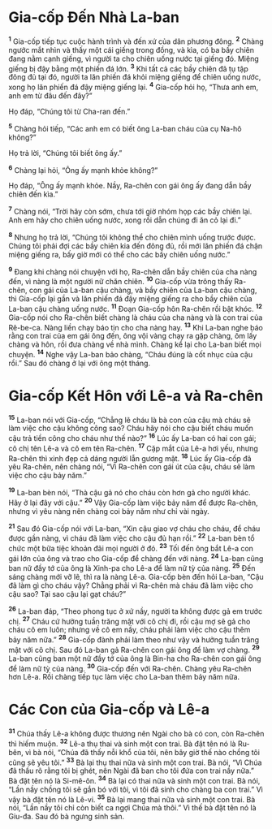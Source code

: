 # Gia-cốp Ðến Nhà La-ban
<sup><b>1</b></sup> Gia-cốp tiếp tục cuộc hành trình và đến xứ của dân phương đông. <sup><b>2</b></sup> Chàng ngước mắt nhìn và thấy một cái giếng trong đồng, và kìa, có ba bầy chiên đang nằm cạnh giếng, vì người ta cho chiên uống nước tại giếng đó. Miệng giếng bị đậy bằng một phiến đá lớn. <sup><b>3</b></sup> Khi tất cả các bầy chiên đã tụ tập đông đủ tại đó, người ta lăn phiến đá khỏi miệng giếng để chiên uống nước, xong họ lăn phiến đá đậy miệng giếng lại. <sup><b>4</b></sup> Gia-cốp hỏi họ, “Thưa anh em, anh em từ đâu đến đây?”

Họ đáp, “Chúng tôi từ Cha-ran đến.”

<sup><b>5</b></sup> Chàng hỏi tiếp, “Các anh em có biết ông La-ban cháu của cụ Na-hô không?”

Họ trả lời, “Chúng tôi biết ông ấy.”

<sup><b>6</b></sup> Chàng lại hỏi, “Ông ấy mạnh khỏe không?”

Họ đáp, “Ông ấy mạnh khỏe. Nầy, Ra-chên con gái ông ấy đang dẫn bầy chiên đến kìa.”

<sup><b>7</b></sup> Chàng nói, “Trời hãy còn sớm, chưa tới giờ nhóm họp các bầy chiên lại. Anh em hãy cho chiên uống nước, xong rồi dẫn chúng đi ăn cỏ lại đi.”

<sup><b>8</b></sup> Nhưng họ trả lời, “Chúng tôi không thể cho chiên mình uống trước được. Chúng tôi phải đợi các bầy chiên kia đến đông đủ, rồi mới lăn phiến đá chận miệng giếng ra, bấy giờ mới có thể cho các bầy chiên uống nước.”

<sup><b>9</b></sup> Ðang khi chàng nói chuyện với họ, Ra-chên dẫn bầy chiên của cha nàng đến, vì nàng là một người nữ chăn chiên. <sup><b>10</b></sup> Gia-cốp vừa trông thấy Ra-chên, con gái của La-ban cậu chàng, và bầy chiên của La-ban cậu chàng, thì Gia-cốp lại gần và lăn phiến đá đậy miệng giếng ra cho bầy chiên của La-ban cậu chàng uống nước. <sup><b>11</b></sup> Ðoạn Gia-cốp hôn Ra-chên rồi bật khóc. <sup><b>12</b></sup> Gia-cốp nói cho Ra-chên biết chàng là cháu của cha nàng và là con trai của Rê-be-ca. Nàng liền chạy báo tin cho cha nàng hay. <sup><b>13</b></sup> Khi La-ban nghe báo rằng con trai của em gái ông đến, ông vội vàng chạy ra gặp chàng, ôm lấy chàng và hôn, rồi đưa chàng về nhà mình. Chàng kể lại cho La-ban biết mọi chuyện. <sup><b>14</b></sup> Nghe vậy La-ban bảo chàng, “Cháu đúng là cốt nhục của cậu rồi.” Sau đó chàng ở lại với ông một tháng.

# Gia-cốp Kết Hôn với Lê-a và Ra-chên
<sup><b>15</b></sup> La-ban nói với Gia-cốp, “Chẳng lẽ cháu là bà con của cậu mà cháu sẽ làm việc cho cậu không công sao? Cháu hãy nói cho cậu biết cháu muốn cậu trả tiền công cho cháu như thế nào?” <sup><b>16</b></sup> Lúc ấy La-ban có hai con gái; cô chị tên Lê-a và cô em tên Ra-chên. <sup><b>17</b></sup> Cặp mắt của Lê-a hơi yếu, nhưng Ra-chên thì xinh đẹp cả dáng người lẫn gương mặt. <sup><b>18</b></sup> Lúc ấy Gia-cốp đã yêu Ra-chên, nên chàng nói, “Vì Ra-chên con gái út của cậu, cháu sẽ làm việc cho cậu bảy năm.”

<sup><b>19</b></sup> La-ban bèn nói, “Thà cậu gả nó cho cháu còn hơn gả cho người khác. Hãy ở lại đây với cậu.” <sup><b>20</b></sup> Vậy Gia-cốp làm việc bảy năm để được Ra-chên, nhưng vì yêu nàng nên chàng coi bảy năm như chỉ vài ngày.

<sup><b>21</b></sup> Sau đó Gia-cốp nói với La-ban, “Xin cậu giao vợ cháu cho cháu, để cháu được gần nàng, vì cháu đã làm việc cho cậu đủ hạn rồi.” <sup><b>22</b></sup> La-ban bèn tổ chức một bữa tiệc khoản đãi mọi người ở đó. <sup><b>23</b></sup> Tối đến ông bắt Lê-a con gái lớn của ông và trao cho Gia-cốp để chàng đến với nàng. <sup><b>24</b></sup> La-ban cũng ban nữ đầy tớ của ông là Xinh-pa cho Lê-a để làm nữ tỳ của nàng. <sup><b>25</b></sup> Ðến sáng chàng mới vỡ lẽ, thì ra là nàng Lê-a. Gia-cốp bèn đến hỏi La-ban, “Cậu đã làm gì cho cháu vậy? Chẳng phải vì Ra-chên mà cháu đã làm việc cho cậu sao? Tại sao cậu lại gạt cháu?”

<sup><b>26</b></sup> La-ban đáp, “Theo phong tục ở xứ nầy, người ta không được gả em trước chị. <sup><b>27</b></sup> Cháu cứ hưởng tuần trăng mật với cô chị đi, rồi cậu mợ sẽ gả cho cháu cô em luôn; nhưng về cô em nầy, cháu phải làm việc cho cậu thêm bảy năm nữa.” <sup><b>28</b></sup> Gia-cốp đành phải làm theo như vậy và hưởng tuần trăng mật với cô chị. Sau đó La-ban gả Ra-chên con gái ông để làm vợ chàng. <sup><b>29</b></sup> La-ban cũng ban một nữ đầy tớ của ông là Bin-ha cho Ra-chên con gái ông để làm nữ tỳ của nàng. <sup><b>30</b></sup> Gia-cốp đến với Ra-chên. Chàng yêu Ra-chên hơn Lê-a. Rồi chàng tiếp tục làm việc cho La-ban thêm bảy năm nữa.

# Các Con của Gia-cốp và Lê-a
<sup><b>31</b></sup> Chúa thấy Lê-a không được thương nên Ngài cho bà có con, còn Ra-chên thì hiếm muộn. <sup><b>32</b></sup> Lê-a thụ thai và sinh một con trai. Bà đặt tên nó là Ru-bên, vì bà nói, “Chúa đã thấy nỗi khổ của tôi, nên bây giờ thế nào chồng tôi cũng sẽ yêu tôi.” <sup><b>33</b></sup> Bà lại thụ thai nữa và sinh một con trai. Bà nói, “Vì Chúa đã thấu rõ rằng tôi bị ghét, nên Ngài đã ban cho tôi đứa con trai nầy nữa.” Bà đặt tên nó là Si-mê-ôn. <sup><b>34</b></sup> Bà lại có thai nữa và sinh một con trai. Bà nói, “Lần nầy chồng tôi sẽ gắn bó với tôi, vì tôi đã sinh cho chàng ba con trai.” Vì vậy bà đặt tên nó là Lê-vi. <sup><b>35</b></sup> Bà lại mang thai nữa và sinh một con trai. Bà nói, “Lần nầy tôi chỉ còn biết ca ngợi Chúa mà thôi.” Vì thế bà đặt tên nó là Giu-đa. Sau đó bà ngưng sinh sản.

